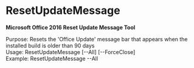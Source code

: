 # ResetUpdateMessage
<b>Microsoft Office 2016 Reset Update Message Tool</b>


Purpose: Resets the 'Office Update' message bar that appears when the installed build is older than 90 days<br/>
Usage: ResetUpdateMessage [--All] [--ForceClose]<br/>
Example: ResetUpdateMessage --All<br/>
